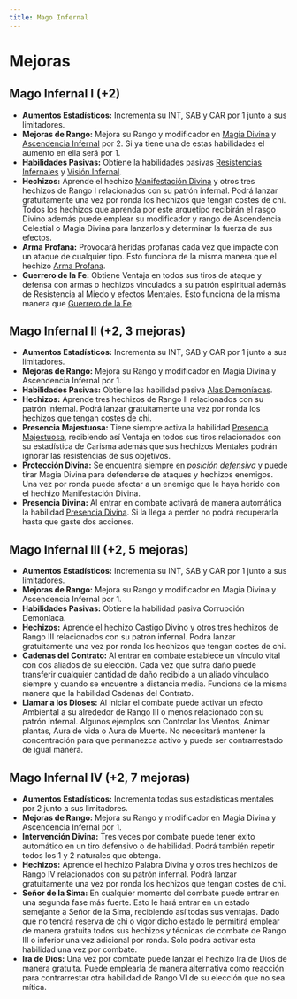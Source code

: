 ```yaml
---
title: Mago Infernal
---
```




# Mejoras

## Mago Infernal I (+2)

- **Aumentos Estadísticos:** Incrementa su INT, SAB y CAR por 1 junto a sus limitadores.
- **Mejoras de Rango:** Mejora su Rango y modificador en [Magia Divina](../../rangos/religion/magia_divina.md) y [Ascendencia Infernal](../../rangos/ascendencias/ascendencia_infernal.md) por 2. Si ya tiene una de estas habilidades el aumento en ella será por 1. 
- **Habilidades Pasivas:** Obtiene la habilidades pasivas [Resistencias Infernales](../../rangos/ascendencias/ascendencia_infernal.md#resistencias-infernales) y [Visión Infernal](../../rangos/ascendencias/ascendencia_infernal.md#visión-infernal).
- **Hechizos:** Aprende el hechizo [Manifestación Divina](../../rangos/religion/magia_divina.md#manifestación-divina) y otros tres hechizos de Rango I relacionados con su patrón infernal. Podrá lanzar gratuitamente una vez por ronda los hechizos que tengan costes de chi. Todos los hechizos que aprenda por este arquetipo recibirán el rasgo Divino además puede emplear su modificador y rango de Ascendencia Celestial o Magia Divina para lanzarlos y determinar la fuerza de sus efectos. 
- **Arma Profana:** Provocará heridas profanas cada vez que impacte con un ataque de cualquier tipo. Esto funciona de la misma manera que el hechizo [Arma Profana](../../rangos/ascendencias/ascendencia_infernal.md#arma-profana).
- **Guerrero de la Fe:** Obtiene Ventaja en todos sus tiros de ataque y defensa con armas o hechizos vinculados a su patrón espiritual además de Resistencia al Miedo y efectos Mentales. Esto funciona de la misma manera que [Guerrero de la Fe](../../rangos/religion/guerrero_divino.md#guerrero-de-la-fe).

## Mago Infernal II (+2, 3 mejoras)

- **Aumentos Estadísticos:** Incrementa su INT, SAB y CAR por 1 junto a sus limitadores.
- **Mejoras de Rango:** Mejora su Rango y modificador en Magia Divina y Ascendencia Infernal por 1. 
- **Habilidades Pasivas:** Obtiene las habilidad pasiva [Alas Demoníacas](../../rangos/ascendencias/ascendencia_infernal.md#alas-demoníacas). 
- **Hechizos:** Aprende tres hechizos de Rango II relacionados con su patrón infernal. Podrá lanzar gratuitamente una vez por ronda los hechizos que tengan costes de chi. 
- **Presencia Majestuosa:** Tiene siempre activa la habilidad [Presencia Majestuosa](../../rangos/ascendencias/ascendencia_infernal.md#presencia-majestuosa), recibiendo así Ventaja en todos sus tiros relacionados con su estadística de Carisma además que sus hechizos Mentales podrán ignorar las resistencias de sus objetivos. 
- **Protección Divina:** Se encuentra siempre en *posición defensiva* y puede tirar Magia Divina para defenderse de ataques y hechizos enemigos. Una vez por ronda puede afectar a un enemigo que le haya herido con el hechizo Manifestación Divina.
- **Presencia Divina:** Al entrar en combate activará de manera automática la habilidad [Presencia Divina](../../rangos/religion/guerrero_divino.md#presencia-divina). Si la llega a perder no podrá recuperarla hasta que gaste dos acciones.

## Mago Infernal III (+2, 5 mejoras)

- **Aumentos Estadísticos:** Incrementa su INT, SAB y CAR por 1 junto a sus limitadores.
- **Mejoras de Rango:** Mejora su Rango y modificador en Magia Divina y Ascendencia Infernal por 1. 
- **Habilidades Pasivas:** Obtiene la habilidad pasiva Corrupción Demoníaca. 
- **Hechizos:** Aprende el hechizo Castigo Divino y otros tres hechizos de Rango III relacionados con su patrón infernal. Podrá lanzar gratuitamente una vez por ronda los hechizos que tengan costes de chi. 
- **Cadenas del Contrato:** Al entrar en combate establece un vínculo vital con dos aliados de su elección. Cada vez que sufra daño puede transferir cualquier cantidad de daño recibido a un aliado vinculado siempre y cuando se encuentre a distancia media. Funciona de la misma manera que la habilidad Cadenas del Contrato.
- **Llamar a los Dioses:** Al iniciar el combate puede activar un efecto Ambiental a su alrededor de Rango III o menos relacionado con su patrón infernal. Algunos ejemplos son Controlar los Vientos, Animar plantas, Aura de vida o Aura de Muerte. No necesitará mantener la concentración para que permanezca activo y puede ser contrarrestado de igual manera.

## Mago Infernal IV (+2, 7 mejoras)

- **Aumentos Estadísticos:** Incrementa todas sus estadísticas mentales por 2 junto a sus limitadores.
- **Mejoras de Rango:** Mejora su Rango y modificador en Magia Divina y Ascendencia Infernal por 1.
- **Intervención Divina:** Tres veces por combate puede tener éxito automático en un tiro defensivo o de habilidad. Podrá también repetir todos los 1 y 2 naturales que obtenga.
- **Hechizos:** Aprende el hechizo Palabra Divina y otros tres hechizos de Rango IV relacionados con su patrón infernal. Podrá lanzar gratuitamente una vez por ronda los hechizos que tengan costes de chi. 
- **Señor de la Sima:** En cualquier momento del combate puede entrar en una segunda fase más fuerte. Esto le hará entrar en un estado semejante a Señor de la Sima, recibiendo así todas sus ventajas. Dado que no tendrá reserva de chi o vigor dicho estado le permitirá emplear de manera gratuita todos sus hechizos y técnicas de combate de Rango III o inferior una vez adicional por ronda. Solo podrá activar esta habilidad una vez por combate.
- **Ira de Dios:** Una vez por combate puede lanzar el hechizo Ira de Dios de manera gratuita. Puede emplearla de manera alternativa como reacción para contrarrestar otra habilidad de Rango VI de su elección que no sea mítica. 
